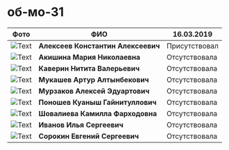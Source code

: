 # об-мо-31

|Фото|ФИО|16.03.2019|  
|----|----|----|
|![Text](http://image2.thematicnews.com/uploads/topics/preview/00/01/80/70/2e5dcb471e.jpg )| **Алексеев Константин Алексеевич** | Присутствовал |
|![Text](http://image2.thematicnews.com/uploads/topics/preview/00/01/80/70/2e5dcb471e.jpg )| **Акишина Мария Николаевна**| Отсутствовала|
|![Text](http://image2.thematicnews.com/uploads/topics/preview/00/01/80/70/2e5dcb471e.jpg )| **Каверин Нитита Валерьевич**| Отсутствовала|
|![Text](http://image2.thematicnews.com/uploads/topics/preview/00/01/80/70/2e5dcb471e.jpg )| **Мукашев Артур Алтынбекович**| Отсутствовала|
|![Text](http://image2.thematicnews.com/uploads/topics/preview/00/01/80/70/2e5dcb471e.jpg )| **Мурзаков Алексей Эдуартович**| Отсутствовала|
|![Text](http://image2.thematicnews.com/uploads/topics/preview/00/01/80/70/2e5dcb471e.jpg )| **Поношев Куаныш Гайнитуллович**| Отсутствовала|
|![Text](http://image2.thematicnews.com/uploads/topics/preview/00/01/80/70/2e5dcb471e.jpg )| **Шовалиева Камилла Фарходовна**| Отсутствовала|
|![Text](http://image2.thematicnews.com/uploads/topics/preview/00/01/80/70/2e5dcb471e.jpg )| **Иванов Илья Сергеевич**| Отсутствовала|
|![Text](http://image2.thematicnews.com/uploads/topics/preview/00/01/80/70/2e5dcb471e.jpg )| **Сорокин Евгений Сергеевич**| Отсутствовала|

